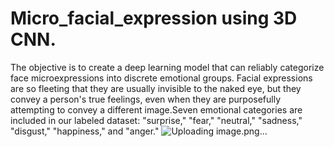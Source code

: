 # Micro_facial_expression using 3D CNN.
The objective is to create a deep learning model that can reliably categorize face microexpressions into discrete emotional groups. Facial expressions are so fleeting that they are usually invisible to the naked eye, but they convey a person's true feelings, even when they are purposefully attempting to convey a different image.Seven emotional categories are included in our labeled dataset: "surprise," "fear," "neutral," "sadness," "disgust," "happiness," and "anger."
![Uploading image.png…]()

